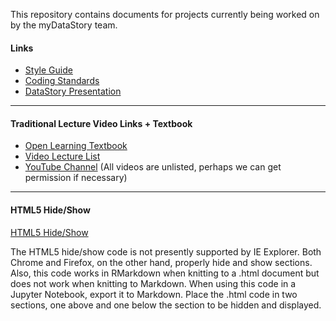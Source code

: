 
This repository contains documents for projects currently being worked on by the myDataStory team.

#### Links

- [Style Guide](https://github.com/mydatastory/stories/blob/master/doc/style_guide.pptx)
- [Coding Standards](https://github.com/mydatastory/shared_projects/blob/master/doc/coding_standards.docx)
- [DataStory Presentation](https://github.com/danielsmaxwell/presentations/blob/master/_datastory/data_story_presentation.pptx)

---------------------------------------------------------------------------
#### Traditional Lecture Video Links + Textbook

- [Open Learning Textbook](https://bolt.mph.ufl.edu/)
- [Video Lecture List](https://bolt.mph.ufl.edu/category/important-concepts/dr-cantrells-lectures/)
- [YouTube Channel](https://www.youtube.com/channel/UC8njmeQtGADDYZOsLtft1DA/featured) (All videos are unlisted, perhaps we can get permission if necessary)

---------------------------------------------------------------------------
#### HTML5 Hide/Show
[HTML5 Hide/Show](http://html5doctor.com/the-details-and-summary-elements/)

The HTML5 hide/show code is not presently supported by IE Explorer.  Both Chrome and Firefox, on the other hand, properly hide and show sections.  Also, this code works in RMarkdown when knitting to a .html document but does not work when knitting to Markdown.  When using this code in a Jupyter Notebook, export it to Markdown.  Place the .html code in two sections, one above and one below the section to be hidden and displayed. 
